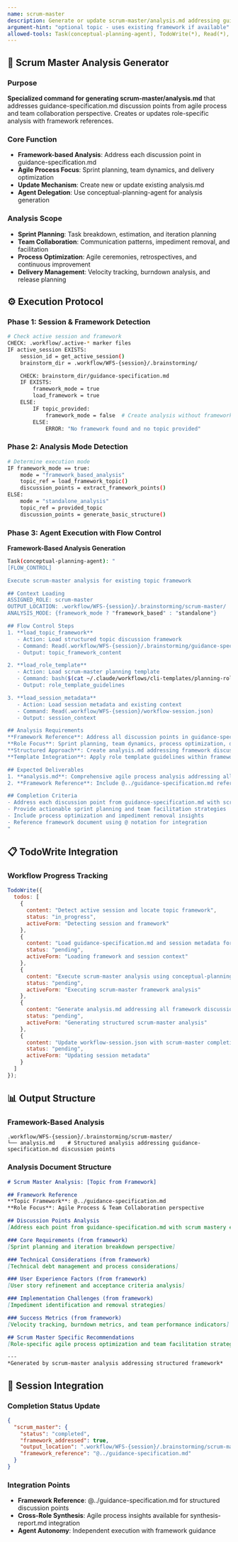 ```yaml
---
name: scrum-master
description: Generate or update scrum-master/analysis.md addressing guidance-specification discussion points
argument-hint: "optional topic - uses existing framework if available"
allowed-tools: Task(conceptual-planning-agent), TodoWrite(*), Read(*), Write(*)
---
```


## 🎯 **Scrum Master Analysis Generator**

### Purpose
**Specialized command for generating scrum-master/analysis.md** that addresses guidance-specification.md discussion points from agile process and team collaboration perspective. Creates or updates role-specific analysis with framework references.

### Core Function
- **Framework-based Analysis**: Address each discussion point in guidance-specification.md
- **Agile Process Focus**: Sprint planning, team dynamics, and delivery optimization
- **Update Mechanism**: Create new or update existing analysis.md
- **Agent Delegation**: Use conceptual-planning-agent for analysis generation

### Analysis Scope
- **Sprint Planning**: Task breakdown, estimation, and iteration planning
- **Team Collaboration**: Communication patterns, impediment removal, and facilitation
- **Process Optimization**: Agile ceremonies, retrospectives, and continuous improvement
- **Delivery Management**: Velocity tracking, burndown analysis, and release planning

## ⚙️ **Execution Protocol**

### Phase 1: Session & Framework Detection
```bash
# Check active session and framework
CHECK: .workflow/.active-* marker files
IF active_session EXISTS:
    session_id = get_active_session()
    brainstorm_dir = .workflow/WFS-{session}/.brainstorming/

    CHECK: brainstorm_dir/guidance-specification.md
    IF EXISTS:
        framework_mode = true
        load_framework = true
    ELSE:
        IF topic_provided:
            framework_mode = false  # Create analysis without framework
        ELSE:
            ERROR: "No framework found and no topic provided"
```

### Phase 2: Analysis Mode Detection
```bash
# Determine execution mode
IF framework_mode == true:
    mode = "framework_based_analysis"
    topic_ref = load_framework_topic()
    discussion_points = extract_framework_points()
ELSE:
    mode = "standalone_analysis"
    topic_ref = provided_topic
    discussion_points = generate_basic_structure()
```

### Phase 3: Agent Execution with Flow Control
**Framework-Based Analysis Generation**

```bash
Task(conceptual-planning-agent): "
[FLOW_CONTROL]

Execute scrum-master analysis for existing topic framework

## Context Loading
ASSIGNED_ROLE: scrum-master
OUTPUT_LOCATION: .workflow/WFS-{session}/.brainstorming/scrum-master/
ANALYSIS_MODE: {framework_mode ? "framework_based" : "standalone"}

## Flow Control Steps
1. **load_topic_framework**
   - Action: Load structured topic discussion framework
   - Command: Read(.workflow/WFS-{session}/.brainstorming/guidance-specification.md)
   - Output: topic_framework_content

2. **load_role_template**
   - Action: Load scrum-master planning template
   - Command: bash($(cat ~/.claude/workflows/cli-templates/planning-roles/scrum-master.md))
   - Output: role_template_guidelines

3. **load_session_metadata**
   - Action: Load session metadata and existing context
   - Command: Read(.workflow/WFS-{session}/workflow-session.json)
   - Output: session_context

## Analysis Requirements
**Framework Reference**: Address all discussion points in guidance-specification.md from agile process and team collaboration perspective
**Role Focus**: Sprint planning, team dynamics, process optimization, delivery management
**Structured Approach**: Create analysis.md addressing framework discussion points
**Template Integration**: Apply role template guidelines within framework structure

## Expected Deliverables
1. **analysis.md**: Comprehensive agile process analysis addressing all framework discussion points
2. **Framework Reference**: Include @../guidance-specification.md reference in analysis

## Completion Criteria
- Address each discussion point from guidance-specification.md with scrum mastery expertise
- Provide actionable sprint planning and team facilitation strategies
- Include process optimization and impediment removal insights
- Reference framework document using @ notation for integration
"
```

## 📋 **TodoWrite Integration**

### Workflow Progress Tracking
```javascript
TodoWrite({
  todos: [
    {
      content: "Detect active session and locate topic framework",
      status: "in_progress",
      activeForm: "Detecting session and framework"
    },
    {
      content: "Load guidance-specification.md and session metadata for context",
      status: "pending",
      activeForm: "Loading framework and session context"
    },
    {
      content: "Execute scrum-master analysis using conceptual-planning-agent with FLOW_CONTROL",
      status: "pending",
      activeForm: "Executing scrum-master framework analysis"
    },
    {
      content: "Generate analysis.md addressing all framework discussion points",
      status: "pending",
      activeForm: "Generating structured scrum-master analysis"
    },
    {
      content: "Update workflow-session.json with scrum-master completion status",
      status: "pending",
      activeForm: "Updating session metadata"
    }
  ]
});
```

## 📊 **Output Structure**

### Framework-Based Analysis
```
.workflow/WFS-{session}/.brainstorming/scrum-master/
└── analysis.md    # Structured analysis addressing guidance-specification.md discussion points
```

### Analysis Document Structure
```markdown
# Scrum Master Analysis: [Topic from Framework]

## Framework Reference
**Topic Framework**: @../guidance-specification.md
**Role Focus**: Agile Process & Team Collaboration perspective

## Discussion Points Analysis
[Address each point from guidance-specification.md with scrum mastery expertise]

### Core Requirements (from framework)
[Sprint planning and iteration breakdown perspective]

### Technical Considerations (from framework)
[Technical debt management and process considerations]

### User Experience Factors (from framework)
[User story refinement and acceptance criteria analysis]

### Implementation Challenges (from framework)
[Impediment identification and removal strategies]

### Success Metrics (from framework)
[Velocity tracking, burndown metrics, and team performance indicators]

## Scrum Master Specific Recommendations
[Role-specific agile process optimization and team facilitation strategies]

---
*Generated by scrum-master analysis addressing structured framework*
```

## 🔄 **Session Integration**

### Completion Status Update
```json
{
  "scrum_master": {
    "status": "completed",
    "framework_addressed": true,
    "output_location": ".workflow/WFS-{session}/.brainstorming/scrum-master/analysis.md",
    "framework_reference": "@../guidance-specification.md"
  }
}
```

### Integration Points
- **Framework Reference**: @../guidance-specification.md for structured discussion points
- **Cross-Role Synthesis**: Agile process insights available for synthesis-report.md integration
- **Agent Autonomy**: Independent execution with framework guidance

